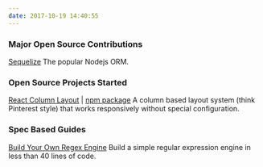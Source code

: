 ```yaml
---
date: 2017-10-19 14:40:55
---
```


### Major Open Source Contributions
[Sequelize](https://github.com/sequelize/sequelize/commits/master?author=nadrane)
The popular Nodejs ORM.

### Open Source Projects Started
[React Column Layout](https://github.com/nadrane/react-column-layout) | [npm package](https://www.npmjs.com/package/react-column-layout)
A column based layout system (think Pinterest style) that works responsively without special configuration.

### Spec Based Guides
[Build Your Own Regex Engine](https://github.com/nadrane/build-your-own-regex)
Build a simple regular expression engine in less than 40 lines of code.